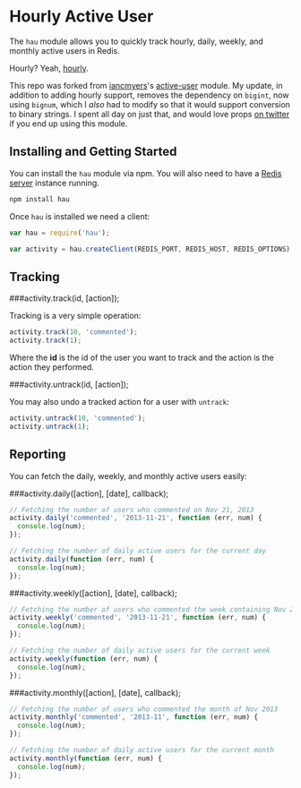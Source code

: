 # Hourly Active User

The `hau` module allows you to quickly track hourly, daily, weekly, and monthly active users in Redis.

Hourly? Yeah, [hourly](https://medium.com/@anamitra/the-shape-of-the-curve-5b869a38684a).

This repo was forked from [iancmyers](https://github.com/iancmyers)'s [active-user](https://github.com/iancmyers/active-user) module. My update, in addition to adding hourly support, removes the dependency on `bigint`, now using `bignum`, which I *also* had to modify so that it would support conversion to binary strings. I spent all day on just that, and would love props [on twitter](https://twitter.com/Malcolm_Ocean) if you end up using this module.

## Installing and Getting Started

You can install the `hau` module via npm. You will also need to have a [Redis server](http://redis.io) instance running.

```bash
npm install hau
```

Once `hau` is installed we need a client:

```js
var hau = require('hau');

var activity = hau.createClient(REDIS_PORT, REDIS_HOST, REDIS_OPTIONS);
```

## Tracking

###activity.track(id, [action]);

Tracking is a very simple operation:

```js
activity.track(10, 'commented');
activity.track(1);
```

Where the **id** is the id of the user you want to track and the action is the action they performed.

###activity.untrack(id, [action]);

You may also undo a tracked action for a user with `untrack`:

```js
activity.untrack(10, 'commented');
activity.untrack(1);
```

## Reporting

You can fetch the daily, weekly, and monthly active users easily:

###activity.daily([action], [date], callback);

```js
// Fetching the number of users who commented on Nov 21, 2013
activity.daily('commented', '2013-11-21', function (err, num) {
  console.log(num);
});

// Fetching the number of daily active users for the current day
activity.daily(function (err, num) {
  console.log(num);
});
```

###activity.weekly([action], [date], callback);

```js
// Fetching the number of users who commented the week containing Nov 21, 2013
activity.weekly('commented', '2013-11-21', function (err, num) {
  console.log(num);
});

// Fetching the number of daily active users for the current week
activity.weekly(function (err, num) {
  console.log(num);
});
```

###activity.monthly([action], [date], callback);

```js
// Fetching the number of users who commented the month of Nov 2013
activity.monthly('commented', '2013-11', function (err, num) {
  console.log(num);
});

// Fetching the number of daily active users for the current month
activity.monthly(function (err, num) {
  console.log(num);
});
```

